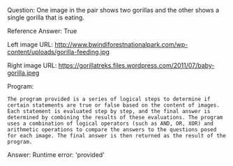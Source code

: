 Question: One image in the pair shows two gorillas and the other shows a single gorilla that is eating.

Reference Answer: True

Left image URL: http://www.bwindiforestnationalpark.com/wp-content/uploads/gorilla-feeding.jpg

Right image URL: https://gorillatreks.files.wordpress.com/2011/07/baby-gorilla.jpeg

Program:

```
The program provided is a series of logical steps to determine if certain statements are true or false based on the content of images. Each statement is evaluated step by step, and the final answer is determined by combining the results of these evaluations. The program uses a combination of logical operators (such as AND, OR, XOR) and arithmetic operations to compare the answers to the questions posed for each image. The final answer is then returned as the result of the program.
```
Answer: Runtime error: 'provided'

